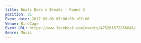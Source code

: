 ```yaml
---
title: Beats Bars n Breaks - Round 2
position: 31
Event date: 2017-09-08 07:00:00 +07:00
Venue: BirdCage
Event URL: https://www.facebook.com/events/475261572856846/
Genre: Music
---
```



